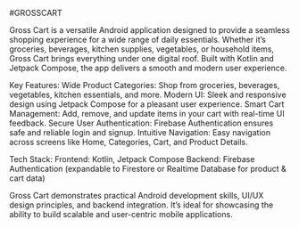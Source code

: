 #GROSSCART

Gross Cart is a versatile Android application designed to provide a seamless shopping experience for a wide range of daily essentials. Whether it’s groceries, beverages, kitchen supplies, vegetables, or household items, Gross Cart brings everything under one digital roof. Built with Kotlin and Jetpack Compose, the app delivers a smooth and modern user experience.

Key Features:
Wide Product Categories: Shop from groceries, beverages, vegetables, kitchen essentials, and more.
Modern UI: Sleek and responsive design using Jetpack Compose for a pleasant user experience.
Smart Cart Management: Add, remove, and update items in your cart with real-time UI feedback.
Secure User Authentication: Firebase Authentication ensures safe and reliable login and signup.
Intuitive Navigation: Easy navigation across screens like Home, Categories, Cart, and Product Details.

Tech Stack:
Frontend: Kotlin, Jetpack Compose
Backend: Firebase Authentication (expandable to Firestore or Realtime Database for product & cart data)

Gross Cart demonstrates practical Android development skills, UI/UX design principles, and backend integration. It’s ideal for showcasing the ability to build scalable and user-centric mobile applications.
